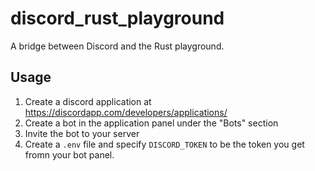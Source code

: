 # discord_rust_playground

A bridge between Discord and the Rust playground.

## Usage

1. Create a discord application at https://discordapp.com/developers/applications/
2. Create a bot in the application panel under the "Bots" section
3. Invite the bot to your server
4. Create a `.env` file and specify `DISCORD_TOKEN` to be the token you get fromn your bot panel.